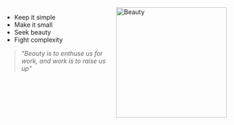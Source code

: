 
<img align="right" src="http://inews.gtimg.com/newsapp_match/0/10903293331/0" height="250" alt="Beauty" />

* Keep it simple
* Make it small
* Seek beauty
* Fight complexity


> *"Beauty is to enthuse us for work, 
>   and work is to raise us up"*









 


